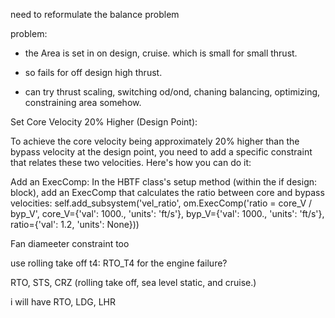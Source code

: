 

need to reformulate the balance problem


problem: 
- the Area is set in on design, cruise. which is small for small thrust.
- so fails for off design high thrust. 

- can try thrust scaling, switching od/ond, chaning balancing, optimizing, constraining area somehow.


 
Set Core Velocity 20% Higher (Design Point):

To achieve the core velocity being approximately 20% higher than the bypass velocity at the design point, you need to add a specific constraint that relates these two velocities. Here's how you can do it:

Add an ExecComp: In the HBTF class's setup method (within the if design: block), add an ExecComp that calculates the ratio between core and bypass velocities:
self.add_subsystem('vel_ratio', om.ExecComp('ratio = core_V / byp_V',
                                            core_V={'val': 1000., 'units': 'ft/s'},
                                            byp_V={'val': 1000., 'units': 'ft/s'},
                                            ratio={'val': 1.2, 'units': None}))


Fan diameeter constraint too

use rolling take off t4: RTO_T4 for the engine failure?

RTO, STS, CRZ (rolling take off, sea level static, and cruise.)

i will have RTO, LDG, LHR